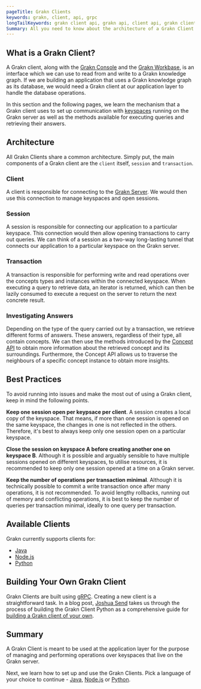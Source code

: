 ```yaml
---
pageTitle: Grakn Clients
keywords: grakn, client, api, grpc
longTailKeywords: grakn client api, grakn api, client api, grakn client architecture, grakn session, grakn transaction
Summary: All you need to know about the architecture of a Grakn Client.
---
```


## What is a Grakn Client?
A Grakn client, along with the [Grakn Console](../02-running-grakn/02-console.md) and the [Grakn Workbase](../07-workbase/00-overview.md), is an interface which we can use to read from and write to a Grakn knowledge graph. If we are building an application that uses a Grakn knowledge graph as its database, we would need a Grakn client at our application layer to handle the database operations.

In this section and the following pages, we learn the mechanism that a Grakn client uses to set up communication with [keyspaces](../06-management/01-keyspace.md) running on the Grakn server as well as the methods available for executing queries and retrieving their answers.

## Architecture
All Grakn Clients share a common architecture. Simply put, the main components of a Grakn client are the `client` itself, `session` and `transaction`.

### Client
A client is responsible for connecting to the [Grakn Server](/docs/running-grakn/install-and-run#start-the-grakn-server). We would then use this connection to manage keyspaces and open sessions.

### Session
A session is responsible for connecting our application to a particular keyspace. This connection would then allow opening transactions to carry out queries. We can think of a session as a two-way long-lasting tunnel that connects our application to a particular keyspace on the Grakn server.

### Transaction
A transaction is responsible for performing write and read operations over the concepts types and instances within the connected keyspace. When executing a query to retrieve data, an iterator is returned, which can then be lazily consumed to execute a request on the server to return the next concrete result.

### Investigating Answers
Depending on the type of the query carried out by a transaction, we retrieve different forms of answers. These answers, regardless of their type, all contain concepts. We can then use the methods introduced by the [Concept API](../04-concept-api/00-overview.md) to obtain more information about the retrieved concept and its surroundings. Furthermore, the Concept API allows us to traverse the neighbours of a specific concept instance to obtain more insights.

## Best Practices
To avoid running into issues and make the most out of using a Grakn client, keep in mind the following points.

**Keep one session open per keypsace per client**. A session creates a local copy of the keyspace. That means, if more than one session is opened on the same keyspace, the changes in one is not reflected in the others. Therefore, it's best to always keep only one session open on a particular keyspace.

**Close the session on keyspace A before creating another one on keyspace B**. Although it is possible and arguably sensible to have multiple sessions opened on different keyspaces, to utilise resources, it is recommended to keep only one session opened at a time on a Grakn server.

**Keep the number of operations per transaction minimal**. Although it is technically possible to commit a write transaction once after many operations, it is not recommended. To avoid lengthy rollbacks, running out of memory and conflicting operations, it is best to keep the number of queries per transaction minimal, ideally to one query per transaction.

## Available Clients
Grakn currently supports clients for:
- [Java](../03-client-api/01-java.md)
- [Node.js](../03-client-api/03-nodejs.md)
- [Python](../03-client-api/02-python.md)

## Building Your Own Grakn Client
Grakn Clients are built using [gRPC](https://grpc.io/). Creating a new client is a straightforward task. In a blog post, [Joshua Send](https://blog.grakn.ai/@joshuasend) takes us through the process of building the Grakn Client Python as a comprehensive guide for [building a Grakn client of your own](https://blog.grakn.ai/grakn-python-driver-how-to-roll-your-own-b010bbd73023).

## Summary
A Grakn Client is meant to be used at the application layer for the purpose of managing and performing operations over keyspaces that live on the Grakn server.

Next, we learn how to set up and use the Grakn Clients. Pick a language of your choice to continue - [Java](../03-client-api/01-java.md), [Node.js](../03-client-api/03-nodejs.md) or [Python](../03-client-api/02-python.md).